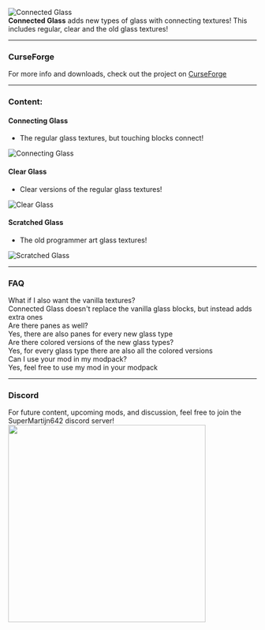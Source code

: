 ![Connected Glass](https://imgur.com/9HhMKLg.png)  
**Connected Glass** adds new types of glass with connecting textures! This includes regular, clear and the old glass textures!

---

### CurseForge
For more info and downloads, check out the project on [CurseForge](https://www.curseforge.com/minecraft/mc-mods/connected-glass)

---

### Content:

#### Connecting Glass
- The regular glass textures, but touching blocks connect!  

![Connecting Glass](https://imgur.com/YUeq5yG.png)

#### Clear Glass
- Clear versions of the regular glass textures!  

![Clear Glass](https://imgur.com/tBFyFOW.png)

#### Scratched Glass
- The old programmer art glass textures!  

![Scratched Glass](https://imgur.com/SPgoOZY.png)

---

### FAQ
What if I also want the vanilla textures?  
Connected Glass doesn't replace the vanilla glass blocks, but instead adds extra ones  
Are there panes as well?  
Yes, there are also panes for every new glass type  
Are there colored versions of the new glass types?  
Yes, for every glass type there are also all the colored versions  
Can I use your mod in my modpack?  
Yes, feel free to use my mod in your modpack

---

### Discord
For future content, upcoming mods, and discussion, feel free to join the SuperMartijn642 discord server!  
[<img width='400' src='https://discord.com/assets/cb48d2a8d4991281d7a6a95d2f58195e.svg'>](https://discord.gg/QEbGyUYB2e)
